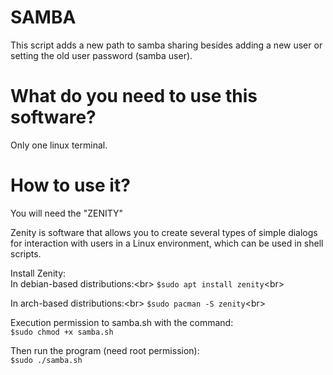 
# SAMBA 

This script adds a new path to samba sharing besides adding a new user or setting the old user password (samba user).

# What do you need to use this software?
Only one linux terminal.

# How to use it?
You will need the "ZENITY"

Zenity is software that allows you to create several types of simple dialogs for interaction with users in a Linux environment, which can be used in shell scripts.

Install Zenity:<br/>
In debian-based distributions:<br\>
`$sudo apt install zenity`<br\>

In arch-based distributions:<br\>
`$sudo pacman -S zenity`<br\>

Execution permission to samba.sh with the command:<br/>
`$sudo chmod +x samba.sh`<br/>

Then run the program (need root permission):<br/>
`$sudo ./samba.sh`
